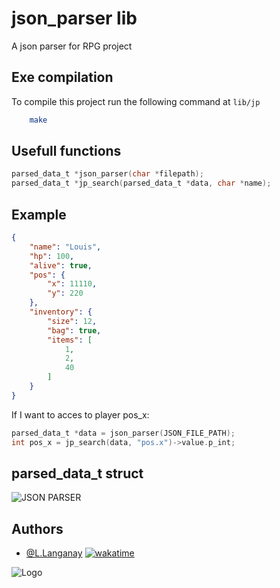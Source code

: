 
# json_parser lib

A json parser for RPG project

## Exe compilation

To compile this project run the following command at ``lib/jp``

```bash
    make
```

## Usefull functions

```c
parsed_data_t *json_parser(char *filepath);
parsed_data_t *jp_search(parsed_data_t *data, char *name);
```

## Example

```json
{
    "name": "Louis",
    "hp": 100,
    "alive": true,
    "pos": {
        "x": 11110,
        "y": 220
    },
    "inventory": {
        "size": 12,
        "bag": true,
        "items": [
            1,
            2,
            40
        ]
    }
}
```

If I want to acces to player pos_x:
```c
parsed_data_t *data = json_parser(JSON_FILE_PATH);
int pos_x = jp_search(data, "pos.x")->value.p_int;
```

## parsed_data_t struct

![JSON PARSER](https://user-images.githubusercontent.com/114762819/215335630-587f6a09-2bbf-414e-9ad8-80cd34dfaeba.png)



## Authors

- [@L.Langanay](https://github.com/LouisLanganay) [![wakatime](https://wakatime.com/badge/user/3372edb3-08ff-4829-807b-29bbe42cf52b/project/00808c22-7cfb-47b3-a618-84cc06c3f59b.svg)](https://wakatime.com/badge/user/3372edb3-08ff-4829-807b-29bbe42cf52b/project/00808c22-7cfb-47b3-a618-84cc06c3f59b)

![Logo](https://newsroom.ionis-group.com/wp-content/uploads/2021/10/EPITECH-TECHNOLOGY-QUADRI-2021.png)

